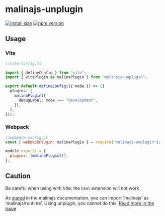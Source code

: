 # malinajs-unplugin

[![install size](https://packagephobia.com/badge?p=malinajs-unplugin@latest)](https://packagephobia.com/result?p=malinajs-unplugin@latest)
[![npm version](https://badgen.net/npm/v/malinajs-unplugin)](https://www.npmjs.com/package/malinajs-unplugin)

## Usage

### Vite

```ts
//vite.config.ts

import { defineConfig } from "vite";
import { vitePlugin as malinaPlugin } from "malinajs-unplugin";

export default defineConfig(({ mode }) => ({
  plugins: [
    malinaPlugin({
      debugLabel: mode === "development",
    }),
  ],
}));
```

### Webpack

```js
//webpack.config.js
const { webpackPlugin: malinaPlugin } = require("malinajs-unplugin");

module.exports = {
  plugins: [malinaPlugin()],
};
```

## Caution

Be careful when using with Vite: the `html` extension will not work

As [stated](https://malinajs.github.io/docs/#context) in the malinajs documentation, you can import 'malinajs' as 'malinajs/runtime'.
Using unplugin, you cannot do this. [Read more in the issue](https://github.com/Artemis69/malinajs-unplugin/issues/1#issuecomment-938657122)

